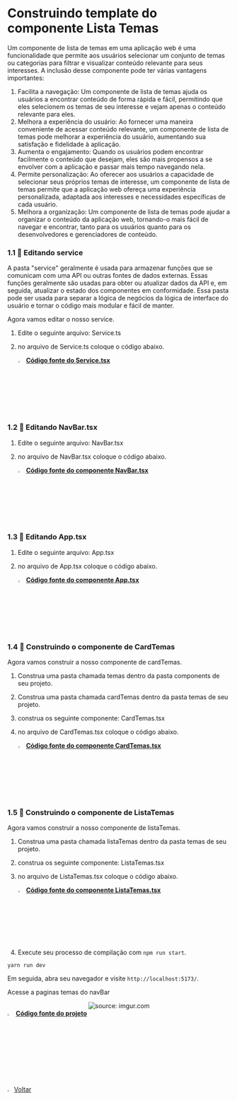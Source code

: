 ﻿﻿﻿﻿﻿﻿﻿﻿﻿<h1>Construindo template do componente Lista Temas</h1>

Um componente de lista de temas em uma aplicação web é uma funcionalidade que permite aos usuários selecionar um conjunto de temas ou categorias para filtrar e visualizar conteúdo relevante para seus interesses. A inclusão desse componente pode ter várias vantagens importantes:

1. Facilita a navegação: Um componente de lista de temas ajuda os usuários a encontrar conteúdo de forma rápida e fácil, permitindo que eles selecionem os temas de seu interesse e vejam apenas o conteúdo relevante para eles.
2. Melhora a experiência do usuário: Ao fornecer uma maneira conveniente de acessar conteúdo relevante, um componente de lista de temas pode melhorar a experiência do usuário, aumentando sua satisfação e fidelidade à aplicação.
3. Aumenta o engajamento: Quando os usuários podem encontrar facilmente o conteúdo que desejam, eles são mais propensos a se envolver com a aplicação e passar mais tempo navegando nela.
4. Permite personalização: Ao oferecer aos usuários a capacidade de selecionar seus próprios temas de interesse, um componente de lista de temas permite que a aplicação web ofereça uma experiência personalizada, adaptada aos interesses e necessidades específicas de cada usuário.
5. Melhora a organização: Um componente de lista de temas pode ajudar a organizar o conteúdo da aplicação web, tornando-o mais fácil de navegar e encontrar, tanto para os usuários quanto para os desenvolvedores e gerenciadores de conteúdo.

<h3>1.1 👣 Editando service </h3>

A pasta "service" geralmente é usada para armazenar funções que se comunicam com uma API ou outras fontes de dados externas. Essas funções geralmente são usadas para obter ou atualizar dados da API e, em seguida, atualizar o estado dos componentes em conformidade. Essa pasta pode ser usada para separar a lógica de negócios da lógica de interface do usuário e tornar o código mais modular e fácil de manter.

Agora vamos editar o nosso service.

1. Edite o seguinte arquivo: Service.ts

2. no arquivo de Service.ts coloque o código abaixo.

   <div align="left"><img src="https://i.imgur.com/JACNZiR.png" title="source: imgur.com" width="3%"/> <a href="https://github.com/LucasCapSilva/blog-pessoal-react-2023/blob/card-tema-template/src/services/Service.ts" target="_blank"><b>Código fonte do Service.tsx</b></a> 

<h3>1.2 👣 Editando NavBar.tsx </h3>

1. Edite o seguinte arquivo: NavBar.tsx

2. no arquivo de NavBar.tsx coloque o código abaixo.

   <div align="left"><img src="https://i.imgur.com/JACNZiR.png" title="source: imgur.com" width="3%"/> <a href="https://github.com/LucasCapSilva/blog-pessoal-react-2023/blob/card-tema-template/src/components/navbar/Navbar.tsx" target="_blank"><b>Código fonte do componente NavBar.tsx</b></a> 

<h3>1.3 👣 Editando App.tsx </h3>

1. Edite o seguinte arquivo: App.tsx

2. no arquivo de App.tsx coloque o código abaixo.

   <div align="left"><img src="https://i.imgur.com/JACNZiR.png" title="source: imgur.com" width="3%"/> <a href="https://github.com/LucasCapSilva/blog-pessoal-react-2023/blob/card-tema-template/src/App.tsx" target="_blank"><b>Código fonte do componente App.tsx</b></a> 

<h3>1.4 👣 Construindo o componente de CardTemas  </h3>

Agora vamos construir a nosso componente de cardTemas.

1. Construa uma pasta chamada temas dentro da pasta components de seu projeto.

2. Construa uma pasta chamada cardTemas dentro da pasta temas de seu projeto.

3. construa os seguinte componente: CardTemas.tsx

4. no arquivo de CardTemas.tsx coloque o código abaixo.

   <div align="left"><img src="https://i.imgur.com/JACNZiR.png" title="source: imgur.com" width="3%"/> <a href="https://github.com/LucasCapSilva/blog-pessoal-react-2023/blob/card-tema-template/src/components/temas/cardTemas/CardTemas.tsx" target="_blank"><b>Código fonte do componente CardTemas.tsx</b></a> 

<h3>1.5 👣 Construindo o componente de ListaTemas  </h3>

Agora vamos construir a nosso componente de listaTemas.

1. Construa uma pasta chamada listaTemas dentro da pasta temas de seu projeto.

2. construa os seguinte componente: ListaTemas.tsx

3. no arquivo de ListaTemas.tsx coloque o código abaixo.

   <div align="left"><img src="https://i.imgur.com/JACNZiR.png" title="source: imgur.com" width="3%"/> <a href="https://github.com/LucasCapSilva/blog-pessoal-react-2023/blob/card-tema-template/src/components/temas/listaTemas/ListaTemas.tsx" target="_blank"><b>Código fonte do componente ListaTemas.tsx</b></a> 

4. Execute seu processo de compilação com `npm run start`.

```
yarn run dev
```

Em seguida, abra seu navegador e visite `http://localhost:5173/`. 

Acesse a paginas temas do navBar

<div align="center"><img src="https://i.imgur.com/lR0uEKw.png" title="source: imgur.com" /></div>

<div align="left"><img src="https://i.imgur.com/JACNZiR.png" title="source: imgur.com" width="3%"/> <a href="https://github.com/LucasCapSilva/blog-pessoal-react-2023/tree/card-tema-template" target="_blank"><b>Código fonte do projeto</b></a>   

​    

<div align="left"><a href="README.md"><img src="https://i.imgur.com/XMgF3gl.png" title="source: imgur.com" width="3%"/>Voltar</a></div>

